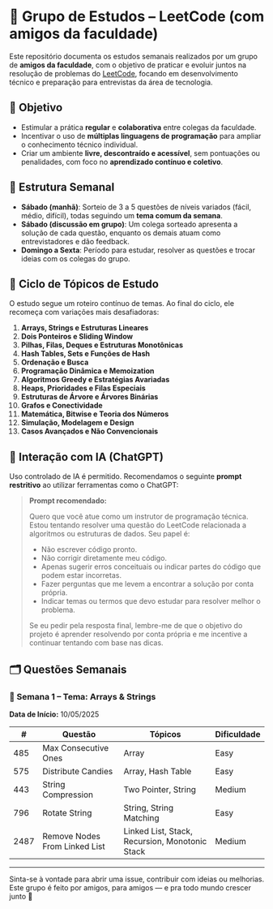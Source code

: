 # 🧠 Grupo de Estudos – LeetCode (com amigos da faculdade)

Este repositório documenta os estudos semanais realizados por um grupo de **amigos da faculdade**, com o objetivo de praticar e evoluir juntos na resolução de problemas do [LeetCode](https://leetcode.com/), focando em desenvolvimento técnico e preparação para entrevistas da área de tecnologia.

## 🎯 Objetivo

- Estimular a prática **regular** e **colaborativa** entre colegas da faculdade.
- Incentivar o uso de **múltiplas linguagens de programação** para ampliar o conhecimento técnico individual.
- Criar um ambiente **livre, descontraído e acessível**, sem pontuações ou penalidades, com foco no **aprendizado contínuo e coletivo**.

## 📅 Estrutura Semanal

- **Sábado (manhã)**: Sorteio de 3 a 5 questões de níveis variados (fácil, médio, difícil), todas seguindo um **tema comum da semana**.
- **Sábado (discussão em grupo)**: Um colega sorteado apresenta a solução de cada questão, enquanto os demais atuam como entrevistadores e dão feedback.
- **Domingo a Sexta**: Período para estudar, resolver as questões e trocar ideias com os colegas do grupo.

## 🔁 Ciclo de Tópicos de Estudo

O estudo segue um roteiro contínuo de temas. Ao final do ciclo, ele recomeça com variações mais desafiadoras:

1. **Arrays, Strings e Estruturas Lineares**  
2. **Dois Ponteiros e Sliding Window**  
3. **Pilhas, Filas, Deques e Estruturas Monotônicas**  
4. **Hash Tables, Sets e Funções de Hash**  
5. **Ordenação e Busca**  
6. **Programação Dinâmica e Memoization**  
7. **Algoritmos Greedy e Estratégias Avariadas**  
8. **Heaps, Prioridades e Filas Especiais**  
9. **Estruturas de Árvore e Árvores Binárias**  
10. **Grafos e Conectividade**  
11. **Matemática, Bitwise e Teoria dos Números**  
12. **Simulação, Modelagem e Design**  
13. **Casos Avançados e Não Convencionais**

## 🤖 Interação com IA (ChatGPT)

Uso controlado de IA é permitido. Recomendamos o seguinte **prompt restritivo** ao utilizar ferramentas como o ChatGPT:

> **Prompt recomendado:**
>
> Quero que você atue como um instrutor de programação técnica. Estou tentando resolver uma questão do LeetCode relacionada a algoritmos ou estruturas de dados. Seu papel é:
> - Não escrever código pronto.
> - Não corrigir diretamente meu código.
> - Apenas sugerir erros conceituais ou indicar partes do código que podem estar incorretas.
> - Fazer perguntas que me levem a encontrar a solução por conta própria.
> - Indicar temas ou termos que devo estudar para resolver melhor o problema.
>
> Se eu pedir pela resposta final, lembre-me de que o objetivo do projeto é aprender resolvendo por conta própria e me incentive a continuar tentando com base nas dicas.

## 🗂️ Questões Semanais

### 📌 Semana 1 – Tema: Arrays & Strings  
**Data de Início:** 10/05/2025

| # | Questão | Tópicos | Dificuldade |
|--|---------|---------|-------------|
| 485 | Max Consecutive Ones | Array | Easy |
| 575 | Distribute Candies | Array, Hash Table | Easy |
| 443 | String Compression | Two Pointer, String | Medium |
| 796 | Rotate String | String, String Matching | Easy |
| 2487 | Remove Nodes From Linked List | Linked List, Stack, Recursion, Monotonic Stack | Medium |

---

Sinta-se à vontade para abrir uma issue, contribuir com ideias ou melhorias.  
Este grupo é feito por amigos, para amigos — e pra todo mundo crescer junto 🚀
